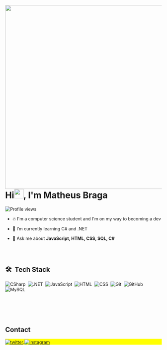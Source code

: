 <img align="right" height="590em" src="https://raw.githubusercontent.com/gist/MatheusBraga1/93bbe2ea88c5cccfab796ff4f7e2b53f/raw/1c08f7fa0a1f5e2e973765aaa22f03a7feee5d23/githubcard.svg"/>
<h1 align="left">Hi<img src="https://raw.githubusercontent.com/kaueMarques/kaueMarques/master/hi.gif" height="30px">, I'm Matheus Braga</h1>
<p align="left"> <img src="https://komarev.com/ghpvc/?username=MatheusBraga1&color=yellow" alt="Profile views" /> </p>

- 🔥 I'm a computer science student and I'm on my way to becoming a dev

- 🌱 I’m currently learning C# and .NET

- 💬 Ask me about **JavaScript, HTML, CSS, SQL, C#**

<br><br>

## 🛠 &nbsp;Tech Stack

![CSharp](https://img.shields.io/badge/-CSharp-05122A?style=flat&logo=csharp)&nbsp;
![.NET](https://img.shields.io/badge/-.Net-05122A?style=flat&logo=dotnet)&nbsp;
![JavaScript](https://img.shields.io/badge/-JavaScript-05122A?style=flat&logo=javascript)&nbsp;
![HTML](https://img.shields.io/badge/-HTML-05122A?style=flat&logo=HTML5)&nbsp;
![CSS](https://img.shields.io/badge/-CSS-05122A?style=flat&logo=CSS3&logoColor=1572B6)&nbsp;
![Git](https://img.shields.io/badge/-Git-05122A?style=flat&logo=git)&nbsp;
![GitHub](https://img.shields.io/badge/-GitHub-05122A?style=flat&logo=github)&nbsp;
![MySQL](https://img.shields.io/badge/-MySQL-05122A?style=flat&logo=mysql)&nbsp;

<br><br>
<!--
## ⚙️ &nbsp;GitHub Analytics

<p align="left">
<img width="530em" src="https://github-readme-stats.vercel.app/api?username=MatheusBraga1&show_icons=true&theme=tokyonight" alt="matheusbraga's stats"/>
<img width="530em" src="https://github-readme-stats.vercel.app/api/top-langs/?username=MatheusBraga1&layout=compact&theme=tokyonight" alt="matheusbraga's most languages"/>
</p>
-->
<br>

## Contact

<p align="left" style="background:yellow">
<a href="https://twitter.com/bragaxdd" target="_blank">
  <img align="center" src="https://img.shields.io/badge/-MatheusBraga-05122A?style=flat&logo=twitter" alt="twitter"/>  
</a>
<a href="https://www.instagram.com/matheussbraga1/" target="_blank">
 <img align="center" src="https://img.shields.io/badge/-MatheusBraga-05122A?style=flat&logo=instagram" alt="instagram"/>
</a>
</p>

